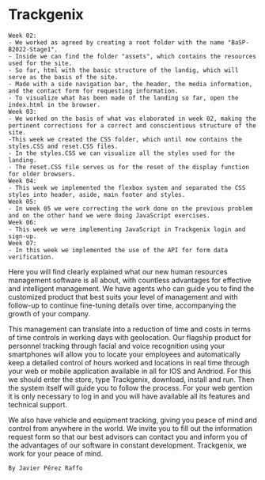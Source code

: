 # Trackgenix
    Week 02:
    - We worked as agreed by creating a root folder with the name "BaSP-B2022-Stage1".
    - Inside we can find the folder "assets", which contains the resources used for the site.
    - So far, html with the basic structure of the landig, which will serve as the basis of the site.
    - Made with a side navigation bar, the header, the media information, and the contact form for requesting information.
    - To visualize what has been made of the landing so far, open the index.html in the browser.
    Week 03:
    - We worked on the basis of what was elaborated in week 02, making the pertinent corrections for a correct and conscientious structure of the site.
    -This week we created the CSS folder, which until now contains the styles.CSS and reset.CSS files.
    - In the styles.CSS we can visualize all the styles used for the landing.
    - The reset.CSS file serves us for the reset of the display function for older browsers.
    Week 04:
    - This week we implemented the flexbox system and separated the CSS styles into header, aside, main footer and styles.
    Week 05:
    - In week 05 we were correcting the work done on the previous problem and on the other hand we were doing JavaScript exercises.
    Week 06:
    - This week we were implementing JavaScript in Trackgenix login and sign-up. 
    Week 07:
    - In this week we implemented the use of the API for form data verification.


Here you will find clearly explained what our new human resources management software is all about, with countless advantages for effective and intelligent management. We have agents who can guide you to find the customized product that best suits your level of management and with follow-up to continue fine-tuning details over time, accompanying the growth of your company.

This management can translate into a reduction of time and costs in terms of time controls in working days with geolocation. Our flagship product for personnel tracking through facial and voice recognition using your smartphones will allow you to locate your employees and automatically keep a detailed control of hours worked and locations in real time through your web or mobile application available in all for IOS and Andriod. For this we should enter the store, type Trackgenix, download, install and run. Then the system itself will guide you to follow the process. For your web gention it is only necessary to log in and you will have available all its features and technical support.

We also have vehicle and equipment tracking, giving you peace of mind and control from anywhere in the world. We invite you to fill out the information request form so that our best advisors can contact you and inform you of the advantages of our software in constant development. Trackgenix, we work for your peace of mind.

    By Javier Pérez Raffo